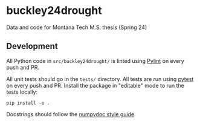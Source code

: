 # buckley24drought
Data and code for Montana Tech M.S. thesis (Spring 24)

## Development
All Python code in `src/buckley24drought/` is linted using [Pylint](https://pypi.org/project/pylint/) on every push and PR.

All unit tests should go in the `tests/` directory. All tests are run using [pytest](https://docs.pytest.org/en/7.4.x/) on every push and PR. Install the package in "editable" mode to run the tests locally:

```
pip install -e .
```

Docstrings should follow the [numpydoc style guide](https://numpydoc.readthedocs.io/en/latest/format.html).